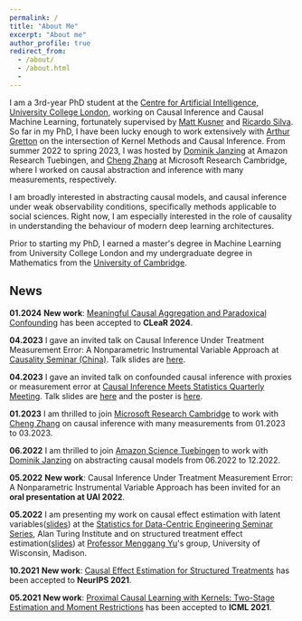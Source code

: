 ```yaml
---
permalink: /
title: "About Me"
excerpt: "About me"
author_profile: true
redirect_from:
  - /about/
  - /about.html
  -
---
```

I am a 3rd-year PhD student at the [Centre for Artificial Intelligence, University College London](https://www.ucl.ac.uk/ai-centre/), working on Causal Inference and Causal Machine Learning, fortunately supervised by [Matt Kusner](http://mkusner.github.io) and [Ricardo Silva](http://www.homepages.ucl.ac.uk/~ucgtrbd/). So far in my PhD, I have been lucky enough to work extensively with [Arthur Gretton](https://www.gatsby.ucl.ac.uk/~gretton/) on the intersection of Kernel Methods and Causal Inference. From summer 2022 to spring 2023, I was hosted by [Dominik Janzing](https://janzing.github.io) at Amazon Research Tuebingen, and [Cheng Zhang]((https://www.microsoft.com/en-us/research/people/chezha/)) at Microsoft Research Cambridge, where I worked on causal abstraction and inference with many measurements, respectively.

I am broadly interested in abstracting causal models, and causal inference under weak observability conditions, specifically methods applicable to social sciences. Right now, I am especially interested in the role of causality in understanding the behaviour of modern deep learning architectures.

Prior to starting my PhD, I earned a master's degree in Machine Learning from University College London and my undergraduate degree in Mathematics from the [University of Cambridge](https://www.maths.cam.ac.uk).

## News

**01.2024** **New work**: [Meaningful Causal Aggregation and Paradoxical Confounding](https://arxiv.org/abs/2304.11625) has been accepted to **CLeaR 2024**. 

**04.2023** I gave an invited talk on Causal Inference Under Treatment Measurement Error: A Nonparametric Instrumental Variable Approach  at [Causality Seminar (China)](https://sites.google.com/view/zhigao-guo/causality-seminar). Talk slides are [here](https://yuchen-zhu.github.io/files/china_causality_seminar.pdf).

**04.2023** I gave an invited talk on confounded causal inference with proxies or measurement error at [Causal Inference Meets Statistics Quarterly Meeting](https://quarter-on-causality.github.io/analysis/). Talk slides are [here](https://yuchen-zhu.github.io/files/paris-talk.pdf) and the poster is [here](https://quarter-on-causality.github.io/analysis/posters/Zhu_PMMR.pdf).

**01.2023** I am thrilled to join [Microsoft Research Cambridge](https://www.microsoft.com/en-us/research/lab/microsoft-research-cambridge/) to work with [Cheng Zhang](https://www.microsoft.com/en-us/research/people/chezha/) on causal inference with many measurements from 01.2023 to 03.2023. 

**06.2022** I am thrilled to join [Amazon Science Tuebingen](https://www.amazon.science/locations/tubingen) to work with [Dominik Janzing](https://janzing.github.io) on abstracting causal models from 06.2022 to 12.2022. 

**05.2022** **New work**: Causal Inference Under Treatment Measurement Error: A Nonparametric Instrumental Variable Approach has been invited for an **oral presentation at UAI 2022**. 

**05.2022** I am presenting my work on causal effect estimation with latent variables([slides](https://yuchen-zhu.github.io/files/S-DCE-talk.pdf)) at the [Statistics for Data-Centric Engineering Seminar Series](https://sites.google.com/view/dce-reading-group), Alan Turing Institute and on structured treatment effect estimation([slides](https://yuchen-zhu.github.io/files/SIN-uwmadison.pdf)) at [Professor Menggang Yu](https://biostat.wiscweb.wisc.edu/staff/yu-menggang/)'s group, University of Wisconsin, Madison.

**10.2021** **New work**: [Causal Effect Estimation for Structured Treatments](https://arxiv.org/abs/2106.01939) has been accepted to **NeurIPS 2021**. 

**05.2021** **New work**: [Proximal Causal Learning with Kernels: Two-Stage Estimation and Moment Restrictions](https://arxiv.org/abs/2105.04544) has been accepted to **ICML 2021**.
